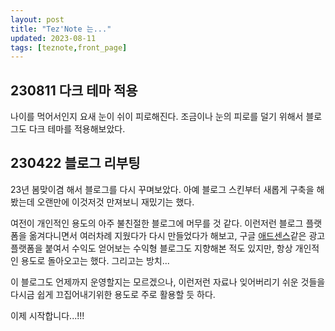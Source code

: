 ```yaml
---
layout: post
title: "Tez'Note 는..."
updated: 2023-08-11
tags: [teznote,front_page]
---
```


## 230811 다크 테마 적용

나이를 먹어서인지 요새 눈이 쉬이 피로해진다. 조금이나 눈의 피로를 덜기 위해서 블로그도 다크 테마를 적용해보았다.

## 230422 블로그 리부팅

23년 봄맞이겸 해서 블로그를 다시 꾸며보았다. 아예 블로그 스킨부터 새롭게 구축을 해봤는데 오랜만에 이것저것 만져보니 재밌기는 했다.

여전이 개인적인 용도의 아주 불친절한 블로그에 머무를 것 같다. 이런저런 블로그 플랫폼을 옮겨다니면서 여러차례 지웠다가 다시 만들었다가 해보고, 구글 [애드센스](https://adsense.google.com/start/)같은 광고 플랫폼을 붙여서 수익도 얻어보는 수익형 블로그도 지향해본 적도 있지만, 항상 개인적인 용도로 돌아오고는 했다. 그리고는 방치...

이 블로그도 언제까지 운영할지는 모르겠으나, 이런저런 자료나 잊어버리기 쉬운 것들을 다시금 쉽게 끄집어내기위한 용도로 주로 활용할 듯 하다.

이제 시작합니다...!!!
